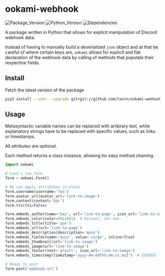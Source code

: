 # ookami-webhook

![Package_Version](https://img.shields.io/badge/package-1.7-b0c9ff)
![Python_Version](https://img.shields.io/badge/python-3.7%2B-b0c9ff)
![Dependencies](https://img.shields.io/badge/dependencies-requests-e0b0ff)

A package written in Python that allows for explicit manipulation of Discord webhook data.

Instead of having to manually build a deserialized `json` object and at that be careful of where certain keys
are, `ookami` allows for explicit and flat declaration of the webhook data by calling of methods that populate their
respective fields.

## Install

Fetch the latest version of the package

```sh
pip3 install --user --upgrade git+git://github.com/tainn/ookami-webhook.git
```

## Usage

Metasyntactic variable names can be replaced with artibrary text, while explanatory strings have to be replaced with
specific values, such as links or timestamps.

All attributes are optional.

Each method returns a class instance, allowing for easy method chaining.

```py
import ookami

# Load a raw form
form = ookami.Form()

# We can apply attributes in-place
form.username(username='foo')
form.avatar_url(avatar_url='link-to-image')
form.content(content='bar')
form.tts(tts=False)

form.embeds_author(name='baz', url='link-to-page', icon_url='link-to-image')
form.embeds_color(color=6921661)  # Decimal, not hex
form.embeds_title(title='qux')
form.embeds_url(url='link-to-page')
form.embeds_description(description='quux')
form.embeds_fields(name='quuz', value='corge', inline=True)
form.embeds_thumbnail(url='link-to-image')
form.embeds_image(url='link-to-image')
form.embeds_footer(text='grault', icon_url='link-to-image')
form.embeds_timestamp(timestamp='yyyy-mm-ddThh:mm:ss.msZ')  # ISO8601 timestamp

# Ready to post
form.post('webhook-url')
```
